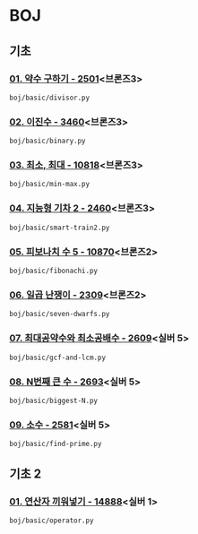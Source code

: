 # BOJ

## 기초

### [01. 약수 구하기 - 2501](https://www.acmicpc.net/problem/2501)<브론즈3>

`boj/basic/divisor.py`

### [02. 이진수 - 3460](https://www.acmicpc.net/problem/3460)<브론즈3>

`boj/basic/binary.py`

### [03. 최소, 최대 - 10818](https://www.acmicpc.net/problem/10818)<브론즈3>

`boj/basic/min-max.py`

### [04. 지능형 기차 2 - 2460](https://www.acmicpc.net/problem/2460)<브론즈3>

`boj/basic/smart-train2.py`

### [05. 피보나치 수 5 - 10870](https://www.acmicpc.net/problem/10870)<브론즈2>

`boj/basic/fibonachi.py`

### [06. 일곱 난쟁이 - 2309](https://www.acmicpc.net/problem/2309)<브론즈2>

`boj/basic/seven-dwarfs.py`

### [07. 최대공약수와 최소공배수 - 2609](https://www.acmicpc.net/problem/2609)<실버 5>

`boj/basic/gcf-and-lcm.py`

### [08. N번째 큰 수 - 2693](https://www.acmicpc.net/problem/2693)<실버 5>

`boj/basic/biggest-N.py`

### [09. 소수 - 2581](https://www.acmicpc.net/problem/2581)<실버 5>

`boj/basic/find-prime.py`



## 기초 2

### [01. 연산자 끼워넣기 - 14888](https://www.acmicpc.net/problem/14888)<실버 1>

`boj/basic/operator.py`